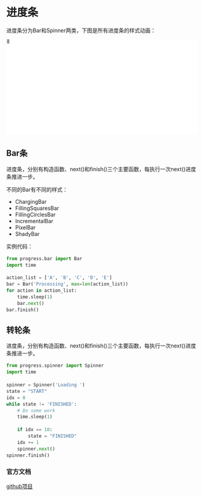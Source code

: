 # 进度条

进度条分为Bar和Spinner两类，下图是所有进度条的样式动画：

![1](进度条.assets/20190301112409871.gif)

## Bar条

进度条，分别有构造函数、next()和finish()三个主要函数，每执行一次next()进度条推进一步。

不同的Bar有不同的样式：

- ChargingBar
- FillingSquaresBar
- FillingCirclesBar
- IncrementalBar
- PixelBar
- ShadyBar

实例代码：

```python
from progress.bar import Bar
import time

action_list = ['A', 'B', 'C', 'D', 'E']
bar = Bar('Processing', max=len(action_list))
for action in action_list:
    time.sleep(1)
    bar.next()
bar.finish()
```

## 转轮条

进度条，分别有构造函数、next()和finish()三个主要函数，每执行一次next()进度条推进一步。

```python
from progress.spinner import Spinner
import time

spinner = Spinner('Loading ')
state = "START"
idx = 0
while state != 'FINISHED':
    # Do some work
    time.sleep(1)

    if idx == 10:
        state = "FINISHED"
    idx += 1
    spinner.next()
spinner.finish()
```

### 官方文档

[github项目](https://github.com/verigak/progress)
